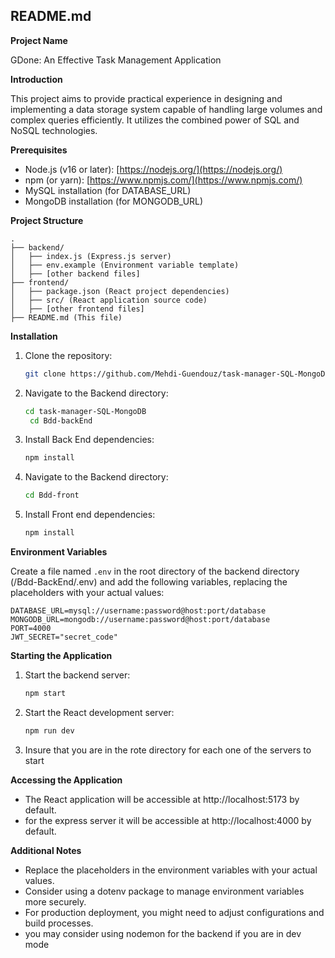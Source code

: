 ## README.md

**Project Name**

GDone: An Effective Task Management Application

**Introduction**

This project aims to provide practical experience in designing and implementing a data storage system capable of handling large volumes and complex queries efficiently. It utilizes the combined power of SQL and NoSQL technologies.

**Prerequisites**

- Node.js (v16 or later): [https://nodejs.org/](https://nodejs.org/)
- npm (or yarn): [https://www.npmjs.com/](https://www.npmjs.com/)
- MySQL installation (for DATABASE_URL)
- MongoDB installation (for MONGODB_URL)

**Project Structure**

```
.
├── backend/
│   ├── index.js (Express.js server)
│   ├── env.example (Environment variable template)
│   ├── [other backend files]
├── frontend/
│   ├── package.json (React project dependencies)
│   ├── src/ (React application source code)
│   ├── [other frontend files]
├── README.md (This file)
```

**Installation**

1. Clone the repository:

   ```bash
   git clone https://github.com/Mehdi-Guendouz/task-manager-SQL-MongoDB.git
   ```

2. Navigate to the Backend directory:

   ```bash
   cd task-manager-SQL-MongoDB
    cd Bdd-backEnd
   ```

3. Install Back End dependencies:

   ```bash
   npm install
   ```

4. Navigate to the Backend directory:

   ```bash
   cd Bdd-front
   ```

5. Install Front end dependencies:

   ```bash
   npm install
   ```

**Environment Variables**

Create a file named `.env` in the root directory of the backend directory (/Bdd-BackEnd/.env) and add the following variables, replacing the placeholders with your actual values:

```
DATABASE_URL=mysql://username:password@host:port/database
MONGODB_URL=mongodb://username:password@host:port/database
PORT=4000
JWT_SECRET="secret_code"
```

**Starting the Application**

1. Start the backend server:

   ```bash
   npm start
   ```

2. Start the React development server:

   ```bash
   npm run dev
   ```

3. Insure that you are in the rote directory for each one of the servers to start

**Accessing the Application**

- The React application will be accessible at http://localhost:5173 by default.
- for the express server it will be accessible at http://localhost:4000 by default.

**Additional Notes**

- Replace the placeholders in the environment variables with your actual values.
- Consider using a dotenv package to manage environment variables more securely.
- For production deployment, you might need to adjust configurations and build processes.
- you may consider using nodemon for the backend if you are in dev mode
